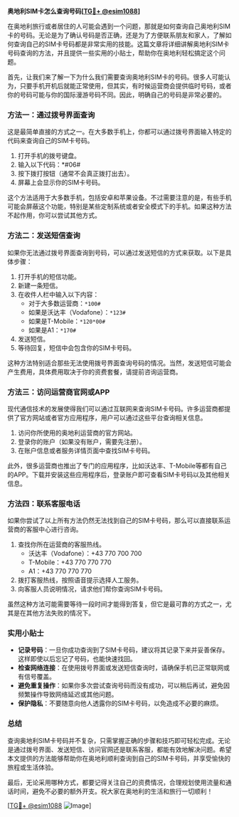**奥地利SIM卡怎么查询号码[[TG💪+ @esim1088](https://t.me/s/esim1088)]**

在奥地利旅行或者居住的人可能会遇到一个问题，那就是如何查询自己奥地利SIM卡的号码。无论是为了确认号码是否正确，还是为了方便联系朋友和家人，了解如何查询自己的SIM卡号码都是非常实用的技能。这篇文章将详细讲解奥地利SIM卡号码查询的方法，并且提供一些实用的小贴士，帮助你在奥地利轻松搞定这个问题。

首先，让我们来了解一下为什么我们需要查询奥地利SIM卡的号码。很多人可能认为，只要手机开机后就能正常使用，但其实，有时候运营商会提供临时号码，或者你的号码可能与你的国际漫游号码不同。因此，明确自己的号码是非常必要的。

### 方法一：通过拨号界面查询

这是最简单直接的方式之一。在大多数手机上，你都可以通过拨号界面输入特定的代码来查询自己的SIM卡号码。

1. 打开手机的拨号键盘。
2. 输入以下代码：*#06#
3. 按下拨打按钮（通常不会真正拨打出去）。
4. 屏幕上会显示你的SIM卡号码。

这个方法适用于大多数手机，包括安卓和苹果设备。不过需要注意的是，有些手机可能会屏蔽这个功能，特别是某些定制系统或者安全模式下的手机。如果这种方法不起作用，你可以尝试其他方式。

### 方法二：发送短信查询

如果你无法通过拨号界面查询到号码，可以通过发送短信的方式来获取。以下是具体步骤：

1. 打开手机的短信功能。
2. 新建一条短信。
3. 在收件人栏中输入以下内容：
   - 对于大多数运营商：`*100#`
   - 如果是沃达丰（Vodafone）：`*123#`
   - 如果是T-Mobile：`*120*00#`
   - 如果是A1：`*170#`
4. 发送短信。
5. 等待回复，短信中会包含你的SIM卡号码。

这种方法特别适合那些无法使用拨号界面查询号码的情况。当然，发送短信可能会产生费用，具体费用取决于你的资费套餐，请提前咨询运营商。

### 方法三：访问运营商官网或APP

现代通信技术的发展使得我们可以通过互联网来查询SIM卡号码。许多运营商都提供了官方网站或者官方应用程序，用户可以通过这些平台查询相关信息。

1. 访问你所使用的奥地利运营商的官方网站。
2. 登录你的账户（如果没有账户，需要先注册）。
3. 在账户信息或者服务详情页面中查找SIM卡号码。

此外，很多运营商也推出了专门的应用程序，比如沃达丰、T-Mobile等都有自己的APP。下载并安装这些应用程序后，登录账户即可查看SIM卡号码以及其他相关信息。

### 方法四：联系客服电话

如果你尝试了以上所有方法仍然无法找到自己的SIM卡号码，那么可以直接联系运营商的客服中心进行咨询。

1. 查找你所在运营商的客服热线。
   - 沃达丰（Vodafone）：+43 770 700 700
   - T-Mobile：+43 770 770 770
   - A1：+43 770 770 770
2. 拨打客服热线，按照语音提示选择人工服务。
3. 向客服人员说明情况，请求他们帮你查询SIM卡号码。

虽然这种方法可能需要等待一段时间才能得到答复，但它是最可靠的方式之一，尤其是在其他方法失败的情况下。

### 实用小贴士

- **记录号码**：一旦你成功查询到了SIM卡号码，建议将其记录下来并妥善保存。这样即使以后忘记了号码，也能快速找回。
- **检查网络连接**：在使用拨号界面或发送短信查询时，请确保手机已正常联网或有信号覆盖。
- **避免重复操作**：如果你多次尝试查询号码而没有成功，可以稍后再试，避免因频繁操作导致网络延迟或其他问题。
- **保护隐私**：不要随意向他人透露你的SIM卡号码，以免造成不必要的麻烦。

### 总结

查询奥地利SIM卡号码并不复杂，只需掌握正确的步骤和技巧即可轻松完成。无论是通过拨号界面、发送短信、访问官网还是联系客服，都能有效地解决问题。希望本文提供的方法能够帮助你在奥地利顺利查询到自己的SIM卡号码，并享受愉快的旅程或生活体验。

最后，无论采用哪种方式，都要记得关注自己的资费情况，合理规划使用流量和通话时间，避免不必要的额外开支。祝大家在奥地利的生活和旅行一切顺利！

[[TG💪+ @esim1088](https://t.me/s/esim1088) ![Image](https://i.postimg.cc/4NQfJmqS/Snipaste-2025-05-13-00-14-12.png)]